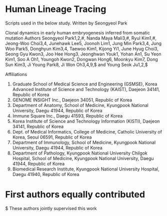 # Human Lineage Tracing

Scripts used in the below study. Written by Seongyeol Park

Clonal dynamics in early human embryogenesis inferred from somatic mutation
Authors
Seongyeol Park1,2,#, Nanda Maya Mali3,#, Ryul Kim1,#, Jeong-Woo Choi3,4, Junehawk Lee5, Joonoh Lim1, Jung Min Park3,4, Jung Woo Park5, Donghyun Kim3,4, Taewoo Kim1, Kijong Yi1, June Hyug Choi3, Seong Gyu Kwon3, Joo Hee Hong3, Jeonghwan Youk1, Yohan An1, Su Yeon Kim1, Soo A Oh1, Youngoh Kwon2, Dongwan Hong6, Moonkyu Kim7, Dong Sun Kim3, Ji Young Park8, Ji Won Oh3,4,9,$ and Young Seok Ju1,2,$ 

Affiliations
1.	Graduate School of Medical Science and Engineering (GSMSE), Korea Advanced Institute of Science and Technology (KAIST), Daejeon 34141, Republic of Korea
2.	GENOME INSIGHT Inc., Daejeon 34051, Republic of Korea
3.	Department of Anatomy, School of Medicine, Kyungpook National University, Daegu 41944, Republic of Korea
4.	Immune Square Inc., Daegu 41593, Republic of Korea
5.	Korea Institute of Science and Technology Information (KISTI), Daejeon 34141, Republic of Korea
6.	Dept. of Medical Informatics, College of Medicine, Catholic University of Korea, Seoul 06591, Republic of Korea
7.	Department of Immunology, School of Medicine, Kyungpook National University, Daegu 41944, Republic of Korea
8.	Department of Pathology, Kyungpook National University Chilgok Hospital, School of Medicine, Kyungpook National University, Daegu 41944, Republic of Korea 
9.	Biomedical Research Institute, Kyungpook National University Hospital, Daegu 41940, Republic of Korea
# First authors equally contributed
$ These authors jointly supervised this work 

